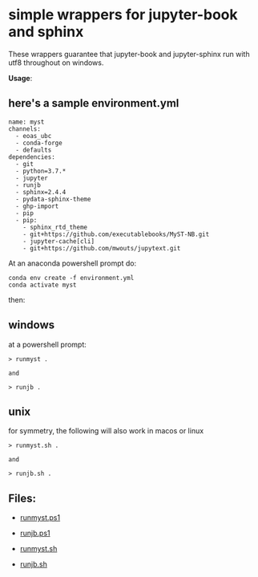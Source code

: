 # simple wrappers for jupyter-book and sphinx

These wrappers guarantee that jupyter-book and jupyter-sphinx run with utf8 throughout on
windows.

**Usage**:

## here's a sample environment.yml

```
name: myst
channels:
  - eoas_ubc
  - conda-forge
  - defaults
dependencies:
  - git
  - python=3.7.*
  - jupyter
  - runjb
  - sphinx=2.4.4
  - pydata-sphinx-theme
  - ghp-import
  - pip
  - pip:
    - sphinx_rtd_theme
    - git+https://github.com/executablebooks/MyST-NB.git
    - jupyter-cache[cli]
    - git+https://github.com/mwouts/jupytext.git
```
At an anaconda powershell prompt do:

```
conda env create -f environment.yml
conda activate myst
```

then:


## windows

at a powershell prompt:

```
> runmyst .

and

> runjb .
```

## unix

for symmetry, the following will also work in macos or linux

```
> runmyst.sh .

and

> runjb.sh .
```

## Files:

- [runmyst.ps1](binwin/runmyst.ps1)

- [runjb.ps1](binwin/runjb.ps1)

- [runmyst.sh](bin/runmyst.sh)

- [runjb.sh](bin/runjb.sh)


